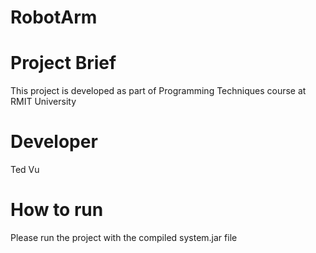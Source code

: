 # RobotArm

# Project Brief
This project is developed as part of Programming Techniques course at RMIT University

# Developer
Ted Vu

# How to run 
Please run the project with the compiled system.jar file 
